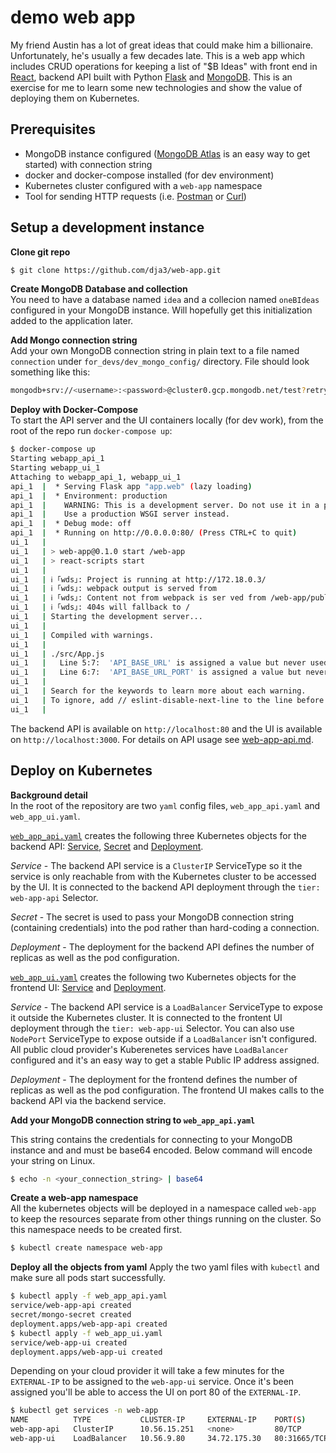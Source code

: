 # demo web app #
My friend Austin has a lot of great ideas that could make him a billionaire. Unfortunately, he's usually a few decades late. This is a web app which includes CRUD operations for keeping a list of "$B Ideas" with front end in [React](reactjs.org), backend API built with Python [Flask](https://www.fullstackpython.com/flask.html) and [MongoDB](www.mongodb.com). This is an exercise for me to learn some new technologies and show the value of deploying them on Kubernetes.

## Prerequisites ##
* MongoDB instance configured ([MongoDB Atlas](mongodb.com/cloud/atlas) is an easy way to get started) with connection string
* docker and docker-compose installed (for dev environment)
* Kubernetes cluster configured with a `web-app` namespace
* Tool for sending HTTP requests (i.e. [Postman](https://www.getpostman.com/) or [Curl](https://curl.haxx.se/))
 
## Setup a development instance ##
**Clone git repo**  
```bash
$ git clone https://github.com/dja3/web-app.git
```

**Create MongoDB Database and collection**  
You need to have a database named `idea` and a collecion named `oneBIdeas` configured in your MongoDB instance. Will hopefully get this initialization added to the application later.

**Add Mongo connection string**  
Add your own MongoDB connection string in plain text to a file named `connection` under `for_devs/dev_mongo_config/` directory. File should look something like this:
```bash
mongodb+srv://<username>:<password>@cluster0.gcp.mongodb.net/test?retryWrites=true&w=majority
```

**Deploy with  Docker-Compose**  
To start the API server and the UI containers locally (for dev work), from the root of the repo run `docker-compose up`:
```bash
$ docker-compose up
Starting webapp_api_1
Starting webapp_ui_1
Attaching to webapp_api_1, webapp_ui_1
api_1  |  * Serving Flask app "app.web" (lazy loading)
api_1  |  * Environment: production
api_1  |    WARNING: This is a development server. Do not use it in a production deployment.
api_1  |    Use a production WSGI server instead.
api_1  |  * Debug mode: off
api_1  |  * Running on http://0.0.0.0:80/ (Press CTRL+C to quit)
ui_1   | 
ui_1   | > web-app@0.1.0 start /web-app
ui_1   | > react-scripts start
ui_1   | 
ui_1   | ℹ ｢wds｣: Project is running at http://172.18.0.3/
ui_1   | ℹ ｢wds｣: webpack output is served from 
ui_1   | ℹ ｢wds｣: Content not from webpack is ser ved from /web-app/public
ui_1   | ℹ ｢wds｣: 404s will fallback to /
ui_1   | Starting the development server...
ui_1   | 
ui_1   | Compiled with warnings.
ui_1   | 
ui_1   | ./src/App.js
ui_1   |   Line 5:7:  'API_BASE_URL' is assigned a value but never used       no-unused-vars
ui_1   |   Line 6:7:  'API_BASE_URL_PORT' is assigned a value but never used  no-unused-vars
ui_1   | 
ui_1   | Search for the keywords to learn more about each warning.
ui_1   | To ignore, add // eslint-disable-next-line to the line before.
ui_1   | 
```

The backend API is available on `http://localhost:80` and the UI is available on `http://localhost:3000`. For details on API usage see [web-app-api.md](web-app-api.md).

## Deploy on Kubernetes ##

**Background detail**  
In the root of the repository are two `yaml` config files, `web_app_api.yaml` and `web_app_ui.yaml`. 

[`web_app_api.yaml`](web_app_api.yaml) creates the following three Kubernetes objects for the backend API: [Service](https://kubernetes.io/docs/concepts/services-networking/service/), [Secret](https://kubernetes.io/docs/concepts/configuration/secret/) and [Deployment](https://kubernetes.io/docs/concepts/workloads/controllers/deployment/).

*Service* - The backend API service is a `ClusterIP` ServiceType so it the service is only reachable from with the Kubernetes cluster to be accessed by the UI. It is connected to the backend API deployment through the `tier: web-app-api` Selector.

*Secret* - The secret is used to pass your MongoDB connection string (containing credentials) into the pod rather than hard-coding a connection.

*Deployment* - The deployment for the backend API defines the number of replicas as well as the pod configuration.

[`web_app_ui.yaml`](web_app_ui.yaml) creates the following two Kubernetes objects for the frontend UI: [Service](https://kubernetes.io/docs/concepts/services-networking/service/) and [Deployment](https://kubernetes.io/docs/concepts/workloads/controllers/deployment/).

*Service* - The backend API service is a `LoadBalancer` ServiceType to expose it outside the Kubernetes cluster. It is connected to the frontent UI deployment through the `tier: web-app-ui` Selector. You can also use `NodePort` ServiceType to expose outside if a `LoadBalancer` isn't configured. All public cloud provider's Kuberenetes services have `LoadBalancer` configured and it's an easy way to get a stable Public IP address assigned.

*Deployment* - The deployment for the frontend defines the number of replicas as well as the pod configuration. The frontend UI makes calls to the backend API via the backend service.

**Add your MongoDB connection string to `web_app_api.yaml`**  

This string contains the credentials for connecting to your MongoDB instance and and must be base64 encoded. Below command will encode your string on Linux.
```bash
$ echo -n <your_connection_string> | base64
```

**Create a web-app namespace**  
All the kubernetes objects will be deployed in a namespace called `web-app` to keep the resources separate from other things running on the cluster. So this namespace needs to be created first.
```bash
$ kubectl create namespace web-app
```

**Deploy all the objects from yaml**
Apply the two yaml files with `kubectl` and make sure all pods start successfully.

```bash
$ kubectl apply -f web_app_api.yaml 
service/web-app-api created
secret/mongo-secret created
deployment.apps/web-app-api created
$ kubectl apply -f web_app_ui.yaml 
service/web-app-ui created
deployment.apps/web-app-ui created
```

Depending on your cloud provider it will take a few minutes for the `EXTERNAL-IP` to be assigned to the `web-app-ui` service. Once it's been assigned you'll be able to access the UI on port 80 of the `EXTERNAL-IP`. 

```bash
$ kubectl get services -n web-app
NAME          TYPE           CLUSTER-IP     EXTERNAL-IP    PORT(S)        AGE
web-app-api   ClusterIP      10.56.15.251   <none>         80/TCP         15m
web-app-ui    LoadBalancer   10.56.9.80     34.72.175.30   80:31665/TCP   4d5h
```

